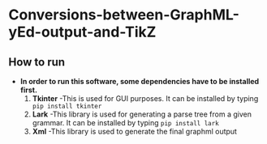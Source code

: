 # Conversions-between-GraphML-yEd-output-and-TikZ

## How to run
   - **In order to run this software, some dependencies have to be installed first.**
	 1. **Tkinter**
		-This is used for GUI purposes. It can be installed by typing ` pip install tkinter`
	 2. **Lark**
		-This library is used for generating a parse tree from a given grammar. It can be installed by typing `pip install lark`
	 3. **Xml**
		-This library is used to generate the final graphml output


